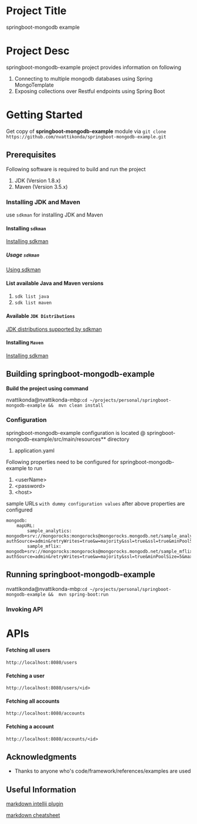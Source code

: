 # Project Title
springboot-mongodb example

# Project Desc
springboot-mongodb-example project provides information on following

1. Connecting to multiple mongodb databases using Spring MongoTemplate
2. Exposing collections over Restful endpoints using Spring Boot

# Getting Started
Get copy of **springboot-mongodb-example** module via `git clone https://github.com/nvattikonda/springboot-mongodb-example.git`
## Prerequisites
Following software is required to build and run the project
1. JDK (Version 1.8.x)
2. Maven (Version 3.5.x)

### Installing JDK and Maven
use `sdkman` for installing JDK and Maven
#### Installing `sdkman`
[Installing sdkman](https://sdkman.io/install)

##### Usage `sdkman`
[Using sdkman](https://sdkman.io/usage)

#### List available Java and Maven versions
1. `sdk list java`
2. `sdk list maven`

#### Available `JDK Distributions`
[JDK distributions supported by sdkman](https://sdkman.io/jdks)

#### Installing `Maven`
[Installing sdkman](https://sdkman.io/sdks#maven)

## Building springboot-mongodb-example
**Build the project using command**

nvattikonda@nvattikonda-mbp:`cd ~/projects/personal/springboot-mongodb-example &&  mvn clean install`

### Configuration
springboot-mongodb-example configuration is located @ springboot-mongodb-example/src/main/resources** directory
1. application.yaml

Following properties need to be configured for springboot-mongodb-example to run
1. \<userName\>
2. \<password\>
3. \<host\>

sample URLs `with dummy configuration values` after above properties are configured
```
mongodb:
    mapURL:
        sample_analytics: mongodb+srv://mongorocks:mongorocks@mongorocks.mongodb.net/sample_analytics?authSource=admin&retryWrites=true&w=majority&ssl=true&ssl=true&minPoolSize=5&maxPoolSize=100&maxIdleTimeMS=900000&connectTimeoutMS=5000&socketTimeoutMS=15000&waitQueueMultiple=1&waitQueueTimeoutMS=2000&readpreference=secondaryPreferred&appName=mongorocks
        sample_mflix: mongodb+srv://mongorocks:mongorocks@mongorocks.mongodb.net/sample_mflix?authSource=admin&retryWrites=true&w=majority&ssl=true&minPoolSize=5&maxPoolSize=100&maxIdleTimeMS=900000&connectTimeoutMS=5000&socketTimeoutMS=15000&waitQueueMultiple=1&waitQueueTimeoutMS=2000&readpreference=secondaryPreferred&appName=mongorocks
```

## Running springboot-mongodb-example
nvattikonda@nvattikonda-mbp:`cd ~/projects/personal/springboot-mongodb-example &&  mvn spring-boot:run`

### Invoking API

# APIs

#### Fetching all users
```http://localhost:8080/users```

#### Fetching a user
```http://localhost:8080/users/<id>```

#### Fetching all accounts
```http://localhost:8080/accounts```

#### Fetching a account
```http://localhost:8080/accounts/<id>```

## Acknowledgments
* Thanks to anyone who's code/framework/references/examples are used

## Useful Information

[markdown intellij plugin](https://github.com/vsch/idea-multimarkdown)

[markdown cheatsheet](https://github.com/adam-p/markdown-here/wiki/Markdown-Cheatsheet)
